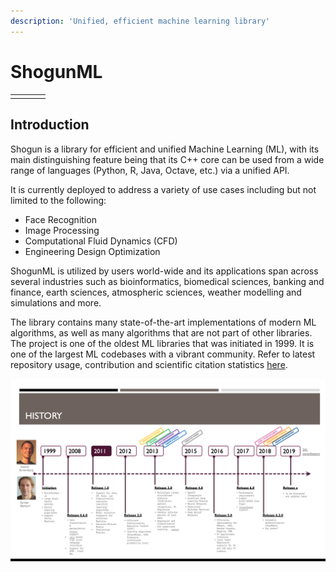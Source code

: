 ```yaml
---
description: 'Unified, efficient machine learning library'
---
```


# ShogunML



|  |  |  |  |
| :--- | :--- | :--- | :--- |
|  |  |  |  |

## Introduction

Shogun is a library for efficient and unified Machine Learning \(ML\), with its main distinguishing feature being that its C++ core can be used from a wide range of languages \(Python, R, Java, Octave, etc.\) via a unified API. 

It is currently deployed to address a variety of use cases including but not limited to the following:

* Face Recognition
* Image Processing
* Computational Fluid Dynamics \(CFD\)
* Engineering Design Optimization

ShogunML is utilized by users world-wide and its applications span across several industries such as bioinformatics, biomedical sciences, banking and finance, earth sciences, atmospheric sciences, weather modelling and simulations and more.  

The library contains many state-of-the-art implementations of modern ML algorithms, as well as many algorithms that are not part of other libraries. The project is one of the oldest ML libraries that was initiated in 1999. It is one of the largest ML codebases with a vibrant community. Refer to latest repository usage,  contribution and scientific citation statistics [here](https://www.openhub.net/p/shogun).

![ShogunML evolution](.gitbook/assets/screenshot-2019-05-23-at-5.25.20-pm.png)



